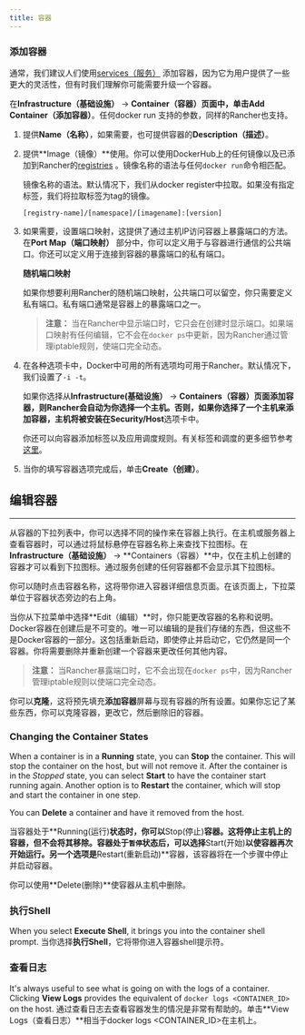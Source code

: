 ```yaml
---
title: 容器
---
```


### 添加容器

通常，我们建议人们使用[services（服务）]({{site.baseurl}}/rancher/{{page.version}}/{{page.lang}}/rancher-ui/applications/stacks/adding-services) 添加容器，因为它为用户提供了一些更大的灵活性，但有时我们理解你可能需要升级一个容器。

在**Infrastructure（基础设施）** -> **Container（容器）**页面中，单击**Add Container（添加容器）**。任何docker run 支持的参数，同样的Rancher也支持。

1. 提供**Name（名称）**，如果需要，也可提供容器的**Description（描述）**。
2. 提供**Image（镜像）**使用。你可以使用DockerHub上的任何镜像以及已添加到Rancher的[registries]({{site.baseurl}}/rancher/{{page.version}}/{{page.lang}}/configuration/registries) 。镜像名称的语法与任何`docker run`命令相匹配。


    镜像名称的语法。默认情况下，我们从docker register中拉取。如果没有指定标签，我们将拉取标签为tag的镜像。

    `[registry-name]/[namespace]/[imagename]:[version]`

    <a id="port-mapping"></a>


3. 如果需要，设置端口映射，这提供了通过主机IP访问容器上暴露端口的方法。在**Port Map（端口映射）** 部分中，你可以定义用于与容器进行通信的公共端口。你还可以定义用于连接到容器的暴露端口的私有端口。

    **随机端口映射**

    如果你想要利用Rancher的随机端口映射，公共端口可以留空，你只需要定义私有端口。私有端口通常是容器上的暴露端口之一。



    > **注意：** 当在Rancher中显示端口时，它只会在创建时显示端口。如果端口映射有任何编辑，它不会在`docker ps`中更新，因为Rancher通过管理iptable规则，使端口完全动态。

4. 在各种选项卡中，Docker中可用的所有选项均可用于Rancher。默认情况下，我们设置了`-i -t`。

    如果你选择从**Infrastructure(基础设施）** -> **Containers（容器）**页面添加容器，则Rancher会自动为你选择一个主机。否则，如果你选择了一个主机来添加容器，主机将被安装在**Security/Host**选项卡中。

    你还可以向容器添加标签以及应用调度规则。有关标签和调度的更多细节参考[这里]({{site.baseurl}}/rancher/{{page.version}}/{{page.lang}}/rancher-ui/scheduling/)。
5. 当你的填写容器选项完成后，单击**Create（创建）**。


## 编辑容器
---

从容器的下拉列表中，你可以选择不同的操作来在容器上执行。在主机或服务器上查看容器时，可以通过将鼠标悬停在容器名称上来查找下拉图标。在**Infrastructure（基础设施）** -> **Containers（容器）**中，仅在主机上创建的容器才可以看到下拉图标。通过服务创建的任何容器都不会显示其下拉图标。

你可以随时点击容器名称，这将带你进入容器详细信息页面。在该页面上，下拉菜单位于容器状态旁边的右上角。

当你从下拉菜单中选择**Edit（编辑）**时，你只能更改容器的名称和说明。Docker容器在创建后是不可变的。唯一可以编辑的是我们存储的东西，但这些不是Docker容器的一部分。这包括重新启动，即使停止并启动它，它仍然是同一个容器。你将需要删除并重新创建一个容器来更改任何其他内容。

> **注意：** 当Rancher暴露端口时，它不会出现在`docker ps`中，因为Rancher管理iptable规则以使端口完全动态。

你可以**克隆**，这将预先填充**添加容器**屏幕与现有容器的所有设置。如果你忘记了某些东西，你可以克隆容器，更改它，然后删除旧的容器。

### Changing the Container States

When a container is in a **Running** state, you can **Stop** the container. This will stop the container on the host, but will not remove it. After the container is in the _Stopped_ state, you can select **Start** to have the container start running again. Another option is to **Restart** the container, which will stop and start the container in one step.

You can **Delete** a container and have it removed from the host.

当容器处于**Running(运行)**状态时，你可以**Stop(停止)**容器。这将停止主机上的容器，但不会将其移除。容器处于`暂停`状态后，可以选择**Start(开始)**以使容器再次开始运行。另一个选项是**Restart(重新启动)**容器，该容器将在一个步骤中停止并启动容器。

你可以使用**Delete(删除)**使容器从主机中删除。


### 执行Shell

When you select **Execute Shell**, it brings you into the container shell prompt.
当你选择**执行Shell**，它将带你进入容器shell提示符。

### 查看日志

It's always useful to see what is going on with the logs of a container. Clicking **View Logs** provides the equivalent of `docker logs <CONTAINER_ID>` on the host.
通过查看日志去查看容器发生的情况是非常有帮助的。单击**View Logs（查看日志）**相当于docker logs <CONTAINER_ID>在主机上。
